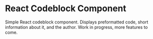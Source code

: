# React Codeblock Component
Simple React codeblock component. Displays preformatted code, short information about it, and the author.
Work in progress, more features to come.